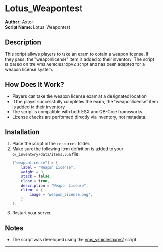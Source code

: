 # Lotus_Weapontest

**Author:** Axton  
**Script Name:** Lotus_Weapontest

## Description

This script allows players to take an exam to obtain a weapon license. If they pass, the "weaponlicense" item is added to their inventory. The script is based on the vms_vehicleshopv2 script and has been adapted for a weapon license system.

## How Does It Work?

- Players can take the weapon license exam at a designated location.
- If the player successfully completes the exam, the "weaponlicense" item is added to their inventory.
- The script is compatible with both ESX and QB-Core frameworks.
- License checks are performed directly via inventory, not metadata.

## Installation

1. Place the script in the `resources` folder.
2. Make sure the following item definition is added to your `ox_inventory/data/items.lua` file:
    ```lua
    ["weaponlicense"] = {
        label = "Weapon License",
        weight = 0,
        stack = false,
        close = true,
        description = "Weapon License",
        client = {
            image = "weapon_license.png",
        }
    },
    ```
3. Restart your server.

## Notes

- The script was developed using the [vms_vehicleshopv2](https://www.vames-store.com/category/scripts) script.

---
